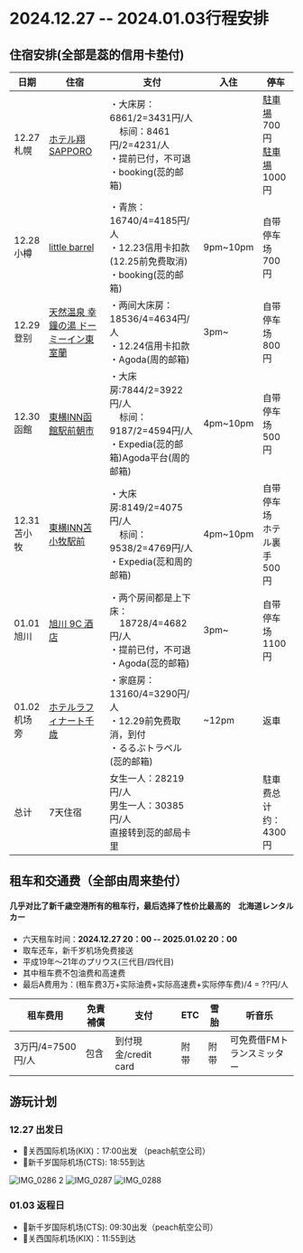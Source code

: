 # 2024.12.27 -- 2024.01.03行程安排

## 住宿安排(全部是蕊的信用卡垫付)

| 日期 | 住宿 | 支付 | 入住 | 停车 |
| --- | --- | --- | --- | --- |
| 12.27<br>札幌 | [ホテル翔SAPPORO](https://maps.app.goo.gl/G8nZRAqmHB1skLa97) |・大床房：6861/2=3431円/人<br>&nbsp;&nbsp;&nbsp;&nbsp;标间：8461円/2=4231/人<br>・提前已付，不可退<br>・booking(蕊的邮箱) | |[駐車場](https://maps.app.goo.gl/79rKtswp73nqWBME6)700円<br>[駐車場](https://maps.app.goo.gl/cD8Wnj7Jkg61L3AW6)1000円|
| 12.28<br>小樽 | [little barrel](https://maps.app.goo.gl/uDoY8rXt1qeXX6D78) |・青旅：16740/4=4185円/人<br>・12.23信用卡扣款 (12.25前免费取消)<br>・booking(蕊的邮箱)| 9pm~10pm | 自带停车场<br>700円 |
| 12.29<br>登别 | [天然温泉 幸鐘の湯 ドーミーイン東室蘭](https://maps.app.goo.gl/d4ijQhSdZynNjiVD8) |・两间大床房：18536/4=4634円/人<br>・12.24信用卡扣款<br>・Agoda(周的邮箱)| 3pm~ | 自带停车场<br>800円 | 自带停车场<br>800円 |
| 12.30<br>函館 | [東横INN函館駅前朝市](https://maps.app.goo.gl/mVh8eBtie8jFZzscA) |・大床房:7844/2=3922円/人<br>&nbsp;&nbsp;&nbsp;&nbsp;标间：9187/2=4594円/人<br>・Expedia(蕊的邮箱)Agoda平台(周的邮箱)| 4pm~10pm| 自带停车场<br>500円 |
| 12.31<br>苫小牧 | [東横INN苫小牧駅前](https://maps.app.goo.gl/tvqCmybPCPpQTxZi6) |・大床房:8149/2=4075円/人<br>&nbsp;&nbsp;&nbsp;&nbsp;标间：9538/2=4769円/人<br>・Expedia(蕊和周的邮箱) | 4pm~10pm | 自带停车场<br>ホテル裏手<br>500円 |
| 01.01<br>旭川 | [旭川 9C 酒店](https://maps.app.goo.gl/QF21rjZD7mk5xcNE6) |・两个房间都是上下床：<br>&nbsp;&nbsp;&nbsp;&nbsp;18728/4=4682円/人<br>・提前已付，不可退<br>・Agoda(蕊的邮箱)| 3pm~| 自带停车场<br>1100円 |
| 01.02<br>机场旁 | [ホテルラフィナート千歳](https://maps.app.goo.gl/UENuAjHj3DBiTjbx7) |・家庭房：13160/4=3290円/人<br>・12.29前免费取消，到付<br>・るるぶトラベル(蕊的邮箱)| ~12pm | 返車 |
| 总计 | 7天住宿 |女生一人：28219円/人<br>男生一人：30385円/人<br>直接转到蕊的邮局卡里| |駐車费总计约：<br>4300円 |

## 租车和交通费（全部由周来垫付）
#### 几乎对比了新千歳空港所有的租车行，最后选择了性价比最高的　北海道レンタルカー
- 六天租车时间：**2024.12.27 20：00 -- 2025.01.02 20：00** 
- 取车还车，新千岁机场免费接送
- 平成19年〜21年のプリウス(三代目/四代目)
- 其中租车费不包油费和高速费
- 最后A费用为：(租车费3万+实际油费+实际高速费+实际停车费)/4 = ??円/人

| 租车费用 | 免責補償 | 支付 | ETC | 雪胎 | 听音乐 |
| --- | --- | --- | --- | --- | --- |
| 3万円/4=7500円/人 | 包含 | 到付現金/credit card | 附带 | 附带 | 可免费借FMトランスミッター |

## 游玩计划
### 12.27 出发日
- 🛫关西国际机场(KIX)：17:00出发 （peach航空公司）
- 🛬新千岁国际机场(CTS): 18:55到达

![IMG_0286 2](https://github.com/user-attachments/assets/f568bcd0-0bab-4cf1-80e8-b5002ec9254f)
![IMG_0287](https://github.com/user-attachments/assets/f391951b-5117-4526-9f98-ff699a3a0765)
![IMG_0288](https://github.com/user-attachments/assets/37b59336-918f-443f-be88-a3fdf0d4f49f)

### 01.03 返程日
- 🛫新千岁国际机场(CTS): 09:30出发（peach航空公司）
- 🛬关西国际机场(KIX)：11:55到达
